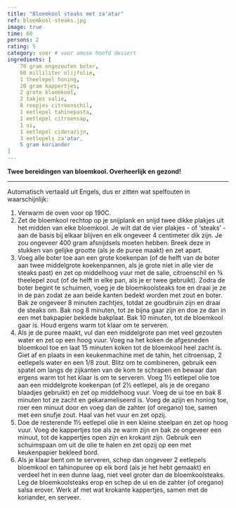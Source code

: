 ```yaml
---
title: "Bloemkool steaks met za'atar"
ref: bloemkool-steaks.jpg
image: true
time: 60
persons: 2
rating: 5
category: voor # voor amuse hoofd dessert
ingredients: [
	70 gram ongezouten boter,
	60 milliliter olijfolie,
	1 theelepel honing,
	20 gram kappertjes,
	2 grote bloemkool,
	2 takjes salie,
	8 reepjes citroenschil,
	1 eetlepel tahinepasta,
	1 eetlepel citroensap,
	1 ui,
	1 eetlepel ciderazijn,
	3 eetlepels za'atar,
	5 gram koriander
]
---
```


**Twee bereidingen van bloemkool. Overheerlijk en gezond!**

---

Automatisch vertaald uit Engels, dus er zitten wat spelfouten in waarschijnlijk:

1. Verwarm de oven voor op 190C.
2. Zet de bloemkool rechtop op je snijplank en snijd twee dikke plakjes uit het midden van elke bloemkool. Je wilt dat de vier plakjes - of ‘steaks’ - aan de basis bij elkaar blijven en elk ongeveer 4 centimeter dik zijn. Je zou ongeveer 400 gram afsnijdsels moeten hebben. Breek deze in stukken van gelijke grootte (als je de puree maakt) en zet apart.
3. Voeg alle boter toe aan een grote koekenpan (of de helft van de boter aan twee middelgrote koekenpannen, als je grote niet in alle vier de steaks past) en zet op middelhoog vuur met de salie, citroenschil en ¾ theelepel zout (of de helft in elke pan, als je er twee gebruikt). Zodra de boter begint te schuimen, voeg je de bloemkoolsteaks toe en draai je ze in de pan zodat ze aan beide kanten bedekt worden met zout en boter. Bak ze ongeveer 8 minuten zachtjes, totdat ze goudbruin zijn en draai de steaks om. Bak nog 8 minuten, tot ze bijna gaar zijn en doe ze dan in een met bakpapier beklede bakplaat. Bak 10 minuten, tot de bloemkool gaar is. Houd ergens warm tot klaar om te serveren.
4. Als je de puree maakt, vul dan een middelgrote pan met veel gezouten water en zet op een hoog vuur. Voeg na het koken de afgesneden bloemkool toe en laat 15 minuten koken tot de bloemkool heel zacht is. Giet af en plaats in een keukenmachine met de tahin, het citroensap, 2 eetlepels water en een 1/8 zout. Blitz om te combineren, gebruik een spatel om langs de zijkanten van de kom te schrapen en bewaar dan ergens warm tot het klaar is om te serveren. Voeg 1½ eetlepel olie toe aan een middelgrote koekenpan (of 2½ eetlepel, als je de oregano blaadjes gebruikt) en zet op middelhoog vuur. Voeg de ui toe en bak 8 minuten tot ze zacht en gekarameliseerd is. Voeg de azijn en honing toe, roer een minuut door en voeg dan de zahter (of oregano) toe, samen met een snufje zout. Haal van het vuur en zet opzij.
5. Doe de resterende 1½ eetlepel olie in een kleine steelpan en zet op hoog vuur. Voeg de kappertjes toe als ze warm zijn en bak ze ongeveer een minuut, tot de kappertjes open zijn en krokant zijn. Gebruik een schuimspaan om uit de olie te halen en zet opzij op een met keukenpapier bekleed bord.
6. Als je klaar bent om te serveren, schep dan ongeveer 2 eetlepels bloemkool en tahinopuree op elk bord (als je het hebt gemaakt) en verdeel het in een dunne laag, niet veel groter dan de bloemkoolsteaks. Leg de bloemkoolsteaks erop en schep de ui en de zahter (of oregano) salsa erover. Werk af met wat krokante kappertjes, samen met de koriander, en serveer.
